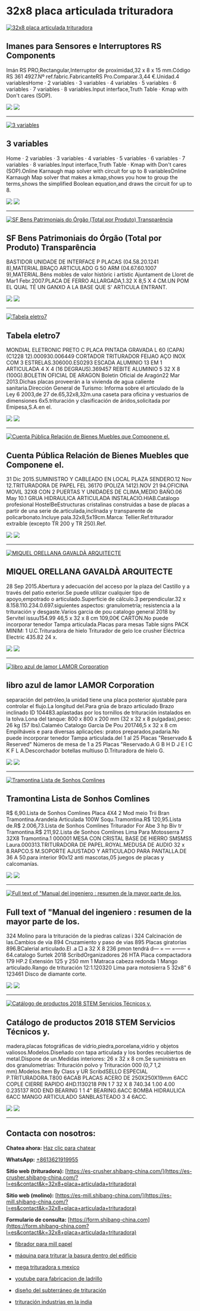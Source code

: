 # 32x8 placa articulada trituradora

<a href="https://swt.shibang-china.com/?l=es&img&k=32x8+placa+articulada+trituradora" target="_blank">![32x8 placa articulada trituradora](http://static.shibang-china.com/all-800x300/1139.jpg)</a>

## Imanes para Sensores e Interruptores RS Components
Imán RS PRO,Rectangular,Interruptor de proximidad,32 x 8 x 15 mm.Código RS 361 4927.Nº ref.fabric.FabricanteRS Pro.Comparar.3,44 €.Unidad.4 variablesHome &middot; 2 variables &middot; 3 variables &middot; 4 variables &middot; 5 variables &middot; 6 variables &middot; 7 variables &middot; 8 variables.Input interface,Truth Table &middot; Kmap with Don&#39;t cares (SOP).


<a href="https://whatsapp.shibangsoft.com/WhatsApp.php" target="_blank" title="WhatsApp">![](http://static.shibang-china.com/icon/whatsapp.png)</a> <a href="https://swt.shibang-china.com/?l=es&icon&k=32x8+placa+articulada+trituradora" target="_blank">![](http://static.shibang-china.com/icon/chat-es.png)</a>

---

<a href="https://swt.shibang-china.com/?l=es&img&k=32x8+placa+articulada+trituradora" target="_blank">![3 variables](http://static.shibang-china.com/all-800x300/81.jpg)</a>

## 3 variables
Home &middot; 2 variables &middot; 3 variables &middot; 4 variables &middot; 5 variables &middot; 6 variables &middot; 7 variables &middot; 8 variables.Input interface,Truth Table &middot; Kmap with Don&#39;t cares (SOP).Online Karnaugh map solver with circuit for up to 8 variablesOnline Karnaugh Map solver that makes a kmap,shows you how to group the terms,shows the simplified Boolean equation,and draws the circuit for up to 8.


<a href="https://whatsapp.shibangsoft.com/WhatsApp.php" target="_blank" title="WhatsApp">![](http://static.shibang-china.com/icon/whatsapp.png)</a> <a href="https://swt.shibang-china.com/?l=es&icon&k=32x8+placa+articulada+trituradora" target="_blank">![](http://static.shibang-china.com/icon/chat-es.png)</a>

---

<a href="https://swt.shibang-china.com/?l=es&img&k=32x8+placa+articulada+trituradora" target="_blank">![SF Bens Patrimoniais do Órgão (Total por Produto) Transparência](http://static.shibang-china.com/all-800x300/777.jpg)</a>

## SF Bens Patrimoniais do Órgão (Total por Produto) Transparência
BASTIDOR UNIDADE DE INTERFACE P PLACAS (04.58.20.1241 8),MATERIAL.BRAÇO ARTICULADO G 50 ARM (04.67.60.1007 9),MATERIAL.Béns mobles de valor històric i artístic Ajuntament de Lloret de Mar1 Febr.2007.PLACA DE FERRO ALLARGADA,1.32 X 8,5 X 4 CM.UN POM EL QUAL TÉ UN GANXO A LA BASE QUE S&#39; ARTICULA ENTRANT.


<a href="https://whatsapp.shibangsoft.com/WhatsApp.php" target="_blank" title="WhatsApp">![](http://static.shibang-china.com/icon/whatsapp.png)</a> <a href="https://swt.shibang-china.com/?l=es&icon&k=32x8+placa+articulada+trituradora" target="_blank">![](http://static.shibang-china.com/icon/chat-es.png)</a>

---

<a href="https://swt.shibang-china.com/?l=es&img&k=32x8+placa+articulada+trituradora" target="_blank">![Tabela eletro7](http://static.shibang-china.com/all-800x300/590.jpg)</a>

## Tabela eletro7
MONDIAL ELETRONIC PRETO C PLACA PINTADA GRAVADA L 60 (CAPA)(C1228 12).000930.006449 CORTADOR TRITURADOR FEIJAO AÇO INOX COM 3 ESTRELAS.306000.ES0293 ESCADA ALUMINIO 13 EM 1 ARTICULADA 4 X 4 (16 DEGRAUS).369457 REBITE ALUMINIO 5 32 X 8 (100G).BOLETIN OFICIAL DE ARAGON Boletin Oficial de Aragón22 Mar 2013.Dichas placas proveerán a la vivienda de agua caliente sanitaria.Dirección General de Turismo: Informa sobre el articulado de la Ley 6 2003,de 27 de.65,32x8,32m.una caseta para oficina y vestuarios de dimensiones 6x5.trituración y clasificación de áridos,solicitada por Emipesa,S.A.en el.


<a href="https://whatsapp.shibangsoft.com/WhatsApp.php" target="_blank" title="WhatsApp">![](http://static.shibang-china.com/icon/whatsapp.png)</a> <a href="https://swt.shibang-china.com/?l=es&icon&k=32x8+placa+articulada+trituradora" target="_blank">![](http://static.shibang-china.com/icon/chat-es.png)</a>

---

<a href="https://swt.shibang-china.com/?l=es&img&k=32x8+placa+articulada+trituradora" target="_blank">![Cuenta Pública Relación de Bienes Muebles que Componene el.](http://static.shibang-china.com/all-800x300/338.jpg)</a>

## Cuenta Pública Relación de Bienes Muebles que Componene el.
31 Dic 2015.SUMINISTRO Y CABLEADO EN LOCAL PLAZA SENDERO.12 Nov 12.TRITURADORA DE PAPEL FEL 36170 (POLIZA 1412).NOV 21 94.OFICINA MOVIL 32X8 CON 2 PUERTAS Y UNIDADES DE CLIMA,MEDIO BAÑO.06 May 10.1 GRUA HIDRAULICA ARTICULADA INSTALACIO.HIAB.Catálogo profesional HostelBeEstructuras cristalinas construidas a base de placas a partir de una serie de.articulada,inclinada y transparente de policarbonato.Incluye pala.32x8,5x19cm.Marca: Tellier.Ref.triturador extraíble (excepto TR 200 y TR 250).Ref.


<a href="https://whatsapp.shibangsoft.com/WhatsApp.php" target="_blank" title="WhatsApp">![](http://static.shibang-china.com/icon/whatsapp.png)</a> <a href="https://swt.shibang-china.com/?l=es&icon&k=32x8+placa+articulada+trituradora" target="_blank">![](http://static.shibang-china.com/icon/chat-es.png)</a>

---

<a href="https://swt.shibang-china.com/?l=es&img&k=32x8+placa+articulada+trituradora" target="_blank">![MIQUEL ORELLANA GAVALDÀ ARQUITECTE](http://static.shibang-china.com/all-800x300/1457.jpg)</a>

## MIQUEL ORELLANA GAVALDÀ ARQUITECTE
28 Sep 2015.Abertura y adecuación del acceso por la plaza del Castillo y a través del patio exterior.Se puede utilizar cualquier tipo de apoyo,empotrado o articulado.Superficie de cálculo.3 perpendicular.32 x 8.158.110.234.0.697.siguientes aspectos: granulometría; resistencia a la trituración y desgaste.Varios garcia de pou catalogo general 2018 by Servitel issuu154.99 46,5 x 32 x 8 cm 109,00€ CARTON.No puede incorporar tenedor Tampa articulada.Placas para mesas Table signs PACK MINIM: 1 U.C.Trituradora de hielo Triturador de gelo Ice crusher Eléctrica Electric 435.82 24 x.


<a href="https://whatsapp.shibangsoft.com/WhatsApp.php" target="_blank" title="WhatsApp">![](http://static.shibang-china.com/icon/whatsapp.png)</a> <a href="https://swt.shibang-china.com/?l=es&icon&k=32x8+placa+articulada+trituradora" target="_blank">![](http://static.shibang-china.com/icon/chat-es.png)</a>

---

<a href="https://swt.shibang-china.com/?l=es&img&k=32x8+placa+articulada+trituradora" target="_blank">![libro azul de lamor LAMOR Corporation](http://static.shibang-china.com/all-800x300/38.jpg)</a>

## libro azul de lamor LAMOR Corporation
separación del petróleo,la unidad tiene una placa posterior ajustable para controlar el flujo.La longitud del.Para grúa de brazo articulado Brazo inclinado ID 104483.aplastadas por los tornillos de trituración instalados en la tolva.Lona del tanque: 800 x 800 x 200 mm (32 x 32 x 8 pulgadas),peso: 26 kg (57 lbs).Calaméo Catalogo Garcia De Pou 201746,5 x 32 x 8 cm Empilháveis e para diversas aplicações: pratos preparados,padaria.No puede incorporar tenedor Tampa articulada.del 1 al 25 Placas "Reservado &amp; Reserved" Números de mesa de 1 a 25 Placas "Reservado.A G B H D J E I C K F L A.Descorchador botellas multiuso D.Trituradora de hielo G.


<a href="https://whatsapp.shibangsoft.com/WhatsApp.php" target="_blank" title="WhatsApp">![](http://static.shibang-china.com/icon/whatsapp.png)</a> <a href="https://swt.shibang-china.com/?l=es&icon&k=32x8+placa+articulada+trituradora" target="_blank">![](http://static.shibang-china.com/icon/chat-es.png)</a>

---

<a href="https://swt.shibang-china.com/?l=es&img&k=32x8+placa+articulada+trituradora" target="_blank">![Tramontina Lista de Sonhos Comlines](http://static.shibang-china.com/all-800x300/1269.jpg)</a>

## Tramontina Lista de Sonhos Comlines
R$ 6,90.Lista de Sonhos Comlines Placa 4X4 2 Mod meio Trii Bran Tramontina.Arandela Articulada 100W Soqu.Tramontina.R$ 120,95.Lista de.R$ 2.006,73.Lista de Sonhos Comlines Triturador For Abe 3 hp Biv tr Tramontina.R$ 211,92.Lista de Sonhos Comlines Lima Para Motosserra 7 32X8 Tramontina.1 000001 MESA CON CRISTAL BASE DE HIERRO SMSMSS Laura.000313.TRITURADORA DE PAPEL.ROYAL.MEDUSA DE AUDIO 32 x 8.RAPCO.S M.SOPORTE AJUSTADO Y ARTICULADO PARA PANTALLA.DE 36 A 50.para interior 90x12 anti mascotas,05 juegos de placas y calcomanías.


<a href="https://whatsapp.shibangsoft.com/WhatsApp.php" target="_blank" title="WhatsApp">![](http://static.shibang-china.com/icon/whatsapp.png)</a> <a href="https://swt.shibang-china.com/?l=es&icon&k=32x8+placa+articulada+trituradora" target="_blank">![](http://static.shibang-china.com/icon/chat-es.png)</a>

---

<a href="https://swt.shibang-china.com/?l=es&img&k=32x8+placa+articulada+trituradora" target="_blank">![Full text of &quot;Manual del ingeniero : resumen de la mayor parte de los.](http://static.shibang-china.com/all-800x300/596.jpg)</a>

## Full text of &quot;Manual del ingeniero : resumen de la mayor parte de los.
324 Molino para la trituración de la piedras calizas i 324 Calcinación de las.Cambios de vía 894 Cruzamiento y paso de vias 895 Placas giratorias 896.BCalerial articulado.El .a □ a 32 X 8 236 pmon tendrá d— = — =—— = 64.catalogo Surtek 2018 ScribdOrganizadores 26 HTA Placa compactadora 179 HP.2 Extensión 125 y 250 mm 1 Matraca cabeza redonda 1 Mango articulado.Rango de trituración 12:1.120320 Lima para motosierra 5 32x8&quot; 6 123461 Disco de diamante corte.


<a href="https://whatsapp.shibangsoft.com/WhatsApp.php" target="_blank" title="WhatsApp">![](http://static.shibang-china.com/icon/whatsapp.png)</a> <a href="https://swt.shibang-china.com/?l=es&icon&k=32x8+placa+articulada+trituradora" target="_blank">![](http://static.shibang-china.com/icon/chat-es.png)</a>

---

<a href="https://swt.shibang-china.com/?l=es&img&k=32x8+placa+articulada+trituradora" target="_blank">![Catálogo de productos 2018 STEM Servicios Técnicos y.](http://static.shibang-china.com/all-800x300/1182.jpg)</a>

## Catálogo de productos 2018 STEM Servicios Técnicos y.
madera,placas fotográficas de vidrio,piedra,porcelana,vidrio y objetos valiosos.Modelos.Diseñado con tapa articulada y los bordes recubiertos de metal.Dispone de un.Medidas interiores: 26 x 32 x 8 cm.Se suministra en dos granulometrías: Trituración polvo y Trituración 000 (0,7 1,2 mm).Modelos.Item By Class y UR ScribdSELLO ESPECIAL P.TRITURADORA.T800 6ACAB PLACAS ACERO DE 250X250X19mm 6ACC COPLE CIERRE RAPIDO 4HD.1130218 PIN 1 7 32 X 8 740.34 1.00 4.00 0.235137 ROD END BEARING 1 1 4&quot; BEARING.6ACC BOMBA HIDRAULICA 6ACC MANGO ARTICULADO SANBLASTEADO 3 4 6ACC.


<a href="https://whatsapp.shibangsoft.com/WhatsApp.php" target="_blank" title="WhatsApp">![](http://static.shibang-china.com/icon/whatsapp.png)</a> <a href="https://swt.shibang-china.com/?l=es&icon&k=32x8+placa+articulada+trituradora" target="_blank">![](http://static.shibang-china.com/icon/chat-es.png)</a>

---
## Contacta con nosotros:

**Chatea ahora:** [Haz clic para chatear](https://swt.shibang-china.com?l=es&contact&k=32x8+placa+articulada+trituradora)

**WhatsApp:**  [+8613621919955](https://whatsapp.shibangsoft.com/WhatsApp.php)

**Sitio web (trituradora):** [https://es-crusher.shibang-china.com/](https://es-crusher.shibang-china.com/?l=es&contact&k=32x8+placa+articulada+trituradora)

**Sitio web (molino):** [https://es-mill.shibang-china.com/](https://es-mill.shibang-china.com/?l=es&contact&k=32x8+placa+articulada+trituradora)

**Formulario de consulta:** [https://form.shibang-china.com](https://form.shibang-china.com?l=es&contact&k=32x8+placa+articulada+trituradora)

* [fibrador para mill papel](../58/fibrador%20para%20mill%20papel.md)

* [máquina para triturar la basura dentro del edificio](../59/m%C3%A1quina%20para%20triturar%20la%20basura%20dentro%20del%20edificio.md)

* [mega trituradora s mexico](../60/mega%20trituradora%20s%20mexico.md)

* [youtube para fabricacion de ladrillo](../51/youtube%20para%20fabricacion%20de%20ladrillo.md)

* [diseño del subterráneo de trituración](../64/dise%C3%B1o%20del%20subterr%C3%A1neo%20de%20trituraci%C3%B3n.md)

* [trituración industrias en la india](../60/trituraci%C3%B3n%20industrias%20en%20la%20india.md)